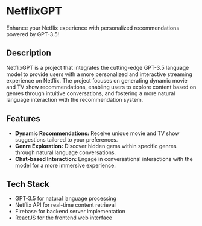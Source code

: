 # NetflixGPT

Enhance your Netflix experience with personalized recommendations powered by GPT-3.5!

## Description

NetflixGPT is a project that integrates the cutting-edge GPT-3.5 language model to provide users with a more personalized and interactive streaming experience on Netflix. The project focuses on generating dynamic movie and TV show recommendations, enabling users to explore content based on genres through intuitive conversations, and fostering a more natural language interaction with the recommendation system.

## Features

- **Dynamic Recommendations:** Receive unique movie and TV show suggestions tailored to your preferences.
- **Genre Exploration:** Discover hidden gems within specific genres through natural language conversations.
- **Chat-based Interaction:** Engage in conversational interactions with the model for a more immersive experience.

## Tech Stack

- GPT-3.5 for natural language processing
- Netflix API for real-time content retrieval
- Firebase for backend server implementation
- ReactJS for the frontend web interface


